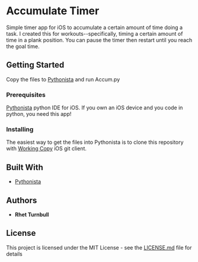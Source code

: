# Accumulate Timer

Simple timer app for iOS to accumulate a certain amount of time doing a task. I created this for workouts--specifically, timing a certain amount of time in a plank position.  You can pause the timer then restart until you reach the goal time.

## Getting Started

Copy the files to [Pythonista](http://omz-software.com/pythonista/) and run Accum.py

### Prerequisites

[Pythonista](http://omz-software.com/pythonista/) python IDE for iOS.  If you own an iOS device and you code in python, you need this app!

### Installing

The easiest way to get the files into Pythonista is to clone this repository with [Working Copy](https://workingcopyapp.com) iOS git client.

## Built With

* [Pythonista](http://omz-software.com/pythonista/) 

## Authors

* **Rhet Turnbull** 

## License

This project is licensed under the MIT License - see the [LICENSE.md](LICENSE.md) file for details


